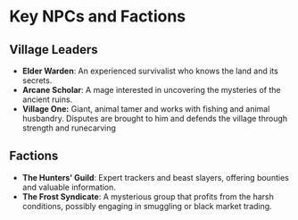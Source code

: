 # Key NPCs and Factions

## Village Leaders

- **Elder Warden**: An experienced survivalist who knows the land and its secrets.
- **Arcane Scholar**: A mage interested in uncovering the mysteries of the ancient ruins.
- **Village One:** Giant, animal tamer and works with fishing and animal husbandry. Disputes are brought to him and defends the village through strength and runecarving

## Factions

- **The Hunters' Guild**: Expert trackers and beast slayers, offering bounties and valuable information.
- **The Frost Syndicate**: A mysterious group that profits from the harsh conditions, possibly engaging in smuggling or black market trading.